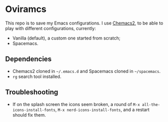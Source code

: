 # Oviramcs

This repo is to save my Emacs configurations. I use [Chemacs2](https://github.com/plexus/chemacs2), to be able to play with different configurations, currently:

- Vanilla (default), a custom one started from scratch;
- Spacemacs.

## Dependencies

- Chemacs2 cloned in `~/.emacs.d` and Spacemacs cloned in `~/spacemacs`.
- `rg` search tool installed.

## Troubleshooting

- If on the splash screen the icons seem broken, a round of `M-x all-the-icons-install-fonts`, `M-x nerd-icons-install-fonts`, and a restart should fix them.
